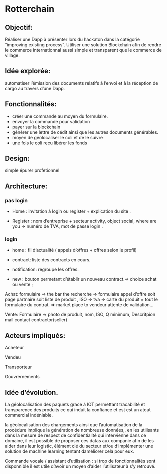 # Rotterchain

## Objectif:

Réaliser une Dapp à présenter lors du hackaton dans la catégorie “improving existing process”.
Utiliser une solution Blockchain afin de rendre le commerce internationnal aussi simple et transparent que le commerce de village.

## Idée explorée:

automatiser l’émission des documents relatifs à l’envoi et à la réception de cargo au travers d’une Dapp.

## Fonctionnalités:

- créer une commande au moyen du formulaire.
- envoyer la commande pour validation
- payer sur la blockchain
- générer une lettre de cédit ainsi que les autres documents générables.
- moyen de géolocaliser le coli et de le suivre
- une fois le coli recu libérer les fonds

## Design:

simple épurer profetionnel

## Architecture:

### pas login
- Home : invitation à login ou register + explication du site .

- Register : nom d’entreprise + secteur activity, object social, where are you => 			numéro de TVA, mot de passe login .
### login
- home : fil d’actualité ( appels d’offres + offres selon le profil) 

- contract: liste des contracts en cours.

- notification: regroupe les offres.

- new : bouton permetant d’établir un nouveau contract.=> choice achat ou vente ;

Achat: formulaire => the bar the recherche
			=> formulaire appel d’offre
      soit page partnaire soit liste de produit , ISO => tva => carte du produit = tout le formulaire du contrat.
      => market place to vendeur attente de validation…

Vente: Formulaire => photo de produit, nom, ISO, Q minimum, Descritpion mail contact contractor(seller)


## Acteurs impliqués:

Acheteur

Vendeu

Transporteur

Gouvrernements

## Idée d’évolution.

La géolocalisation  des paquets grace à IOT permettant  tracabilité et transparence des produits ce qui induit la confiance et est est un atout commercial indéniable.

la géolocalisation des chargements ainsi que l’automatisation de la procédure implique la génération de nombreuse données,,  en les utilisants dans la mesure de respect de confidentialité qui intervienne dans ce domaine, il est possible  de proposer ces datas aux companie afin de les aider dans leur logistic, élément clé du secteur et/ou d’implémenter une solution de machine learning tentant daméliorer cela pour eux.

Commande vocale / assistant d’utilisation : si trop de fonctionnalités sont disponnible   il est utile d’avoir un moyen d’aider l’utilisateur à s’y retrouvé.
